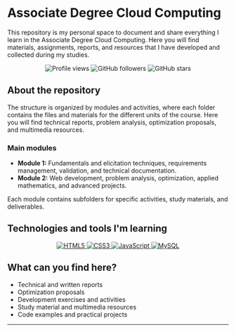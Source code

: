# Associate Degree Cloud Computing

This repository is my personal space to document and share everything I learn in the Associate Degree Cloud Computing. Here you will find materials, assignments, reports, and resources that I have developed and collected during my studies.

<p align="center">
  <img src="https://komarev.com/ghpvc/?username=juancholopes&label=Profile%20views&color=9F7AEA&style=flat" alt="Profile views" />
  <img alt="GitHub followers" src="https://img.shields.io/github/followers/juancholopes?style=social">
  <img alt="GitHub stars" src="https://img.shields.io/github/stars/juancholopes?style=social">
</p>

## About the repository

The structure is organized by modules and activities, where each folder contains the files and materials for the different units of the course. Here you will find technical reports, problem analysis, optimization proposals, and multimedia resources.

### Main modules

- **Module 1:** Fundamentals and elicitation techniques, requirements management, validation, and technical documentation.
- **Module 2:** Web development, problem analysis, optimization, applied mathematics, and advanced projects.

Each module contains subfolders for specific activities, study materials, and deliverables.

## Technologies and tools I'm learning

<p align="center">
  <a href="https://developer.mozilla.org/en-US/docs/Web/HTML">
    <img src="https://img.shields.io/badge/HTML5-E34F26?style=for-the-badge&logo=html5&logoColor=white" alt="HTML5" />
  </a>
  <a href="https://developer.mozilla.org/en-US/docs/Web/CSS">
    <img src="https://img.shields.io/badge/CSS3-1572B6?style=for-the-badge&logo=css3&logoColor=white" alt="CSS3" />
  </a>
  <a href="https://developer.mozilla.org/en-US/docs/Web/JavaScript">
    <img src="https://img.shields.io/badge/JavaScript-F7DF1E?style=for-the-badge&logo=javascript&logoColor=black" alt="JavaScript" />
  </a>
  <a href="https://dev.mysql.com/doc/">
    <img src="https://img.shields.io/badge/MySQL-4479A1?style=for-the-badge&logo=mysql&logoColor=white" alt="MySQL" />
  </a>
</p>

## What can you find here?

- Technical and written reports
- Optimization proposals
- Development exercises and activities
- Study material and multimedia resources
- Code examples and practical projects

---
